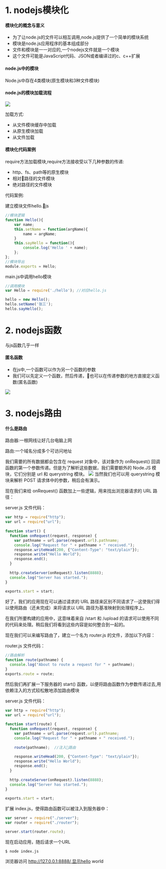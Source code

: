 # 1. nodejs模块化
#### 模块化的概念与意义
* 为了让node.js的文件可以相互调用,node.js提供了一个简单的模块系统
* 模块是node.js应用程序的基本组成部分
* 文件和模块是一一对应的,一个nodejs文件就是一个模块
* 这个文件可能是JavaScript代码、JSON或者编译过的c、c++扩展

#### node.js中的模块
Node.js中存在4类模块(原生模块和3种文件模块)

#### node.js的模块加载流程
![](img/4.png)

加载方式:
* 从文件模块缓存中加载
* 从原生模块加载
* 从文件加载

#### 模块化代码案例
require方法加载模块,require方法接收受以下几种参数的传递:
* http、fs、path等的原生模块
* 相对路径的文件模块
* 绝对路径的文件模块

代码案例:

建立模块文件hello.js
```JavaScript
//模块逻辑
function Hello(){
    var name;
    this.setName = function(argName){
        name = argName;
    }
    this.sayHello = function(){
        console.log('Hello ' + name);
    };
};
//模块导出
module.exports = Hello;
```
main.js中调用hello模块
```JavaScript
//调用模块
var Hello = require('./hello'); //对应hello.js

hello = new Hello();
hello.setName('张三');
hello.sayHello();
```

# 2. nodejs函数
与js函数几乎一样

#### 匿名函数
* 在js中,一个函数可以作为另一个函数的参数
* 我们可以先定义一个函数，然后传递，也可以在传递参数的地方直接定义函数(匿名函数)

![](img/5.png)

# 3. nodejs路由

#### 什么是路由
路由器:一根网线让好几台电脑上网

路由:一个域名分成多个可访问地址

我们需要的所有数据都会包含在 request 对象中，该对象作为 onRequest() 回调函数的第一个参数传递。但是为了解析这些数据，我们需要额外的 Node.JS 模块，它们分别是 url 和 querystring 模块。
![](img/6.png)
当然我们也可以用 querystring 模块来解析 POST 请求体中的参数，稍后会有演示。

现在我们来给 onRequest() 函数加上一些逻辑，用来找出浏览器请求的 URL 路径：

server.js 文件代码：
```JavaScript
var http = require("http");
var url = require("url");
 
function start() {
  function onRequest(request, response) {
    var pathname = url.parse(request.url).pathname;
    console.log("Request for " + pathname + " received.");
    response.writeHead(200, {"Content-Type": "text/plain"});
    response.write("Hello World");
    response.end();
  }
 
  http.createServer(onRequest).listen(8888);
  console.log("Server has started.");
}
 
exports.start = start;
```
好了，我们的应用现在可以通过请求的 URL 路径来区别不同请求了--这使我们得以使用路由（还未完成）来将请求以 URL 路径为基准映射到处理程序上。

在我们所要构建的应用中，这意味着来自 /start 和 /upload 的请求可以使用不同的代码来处理。稍后我们将看到这些内容是如何整合到一起的。

现在我们可以来编写路由了，建立一个名为 router.js 的文件，添加以下内容：

router.js 文件代码：
```JavaScript
//路由解析
function route(pathname) {
  console.log("About to route a request for " + pathname);
}
exports.route = route;
```
然后我们再扩展一下服务器的 start() 函数，以便将路由函数作为参数传递过去,用依赖注入的方式较松散地添加路由模块

server.js 文件代码：
```JavaScript
var http = require("http");
var url = require("url");
 
function start(route) {
  function onRequest(request, response) {
    var pathname = url.parse(request.url).pathname;
    console.log("Request for " + pathname + " received.");
 
    route(pathname);  //注入路由
 
    response.writeHead(200, {"Content-Type": "text/plain"});
    response.write("Hello World");
    response.end();
  }
 
  http.createServer(onRequest).listen(8888);
  console.log("Server has started.");
}
 
exports.start = start;
```
扩展 index.js，使得路由函数可以被注入到服务器中：
```JavaScript
var server = require("./server");
var router = require("./router");

server.start(router.route);
```
现在启动应用，随后请求一个URL
```
$ node index.js
```
浏览器访问 http://127.0.0.1:8888/,显示hello world